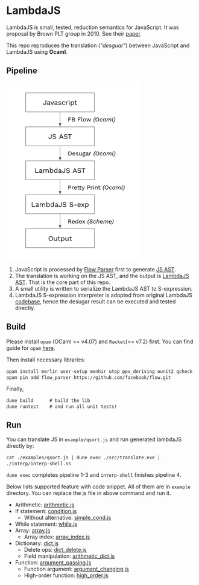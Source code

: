 # LambdaJS

LambdaJS is small, tested, reduction semantics for JavaScript. It was proposal by
Brown PLT group in 2010. See their [paper](http://cs.brown.edu/~sk/Publications/Papers/Published/gsk-essence-javascript/). 

This repo reproduces the translation (*"desguar"*) between JavaScript and LambdaJS using **Ocaml**.


## Pipeline
![pipeline](./pipline.png)

1. JavaScript is processed by [Flow Parser](https://flow.org/) first to generate [JS AST](https://github.com/facebook/flow/blob/master/src/parser/flow_ast.ml). 
2. The translation is working on the JS AST, and the output is [LambdaJS AST](https://github.com/Lw-Cui/lambdaJS/blob/master/lib/desugar.ml). That is the core part of this repo.
3. A small utility is written to serialize the LambdaJS AST to S-expression.
4. LambdaJS S-expression interpreter is adopted from original LambdaJS [codebase](https://github.com/brownplt/LambdaJS), hence the desugar result can be executed and tested directly.

## Build

Please install `opam` (OCaml >= v4.07) and `Racket`(>= v7.2) first. You can find guide for `opam` [here](https://pl.cs.jhu.edu/fpse/coding.html).

Then install necessary libraries:
```
opam install merlin user-setup menhir utop ppx_deriving ounit2 qcheck
opam pin add flow_parser https://github.com/facebook/flow.git
```

Finally,
```
dune build      # build the lib
dune runtest    # and run all unit tests!
```

## Run

You can translate JS in `example/qsort.js` and run generated lambdaJS directly by:
```
cat ./examples/qsort.js | dune exec ./src/translate.exe | ./interp/interp-shell.ss  
```

`dune exec` completes pipeline 1-3 and `interp-shell` finishes pipeline 4.

Below lists supported feature with code snippet. All of them are in `example` directory. You can replace the js file in above command and run it.

* Arithmetic: [arithmetic.js](./example/arithmetic.js)
* If statement: [condition.js](./example/condition.js)
  * Without alternative: [simple_cond.js](./examples/simple_cond.js)
* While statement: [while.js](./examples/while.js)
* Array: [array.js](./examples/array.js)
  * Array index: [array_index.js](./examples/array_index.js)
* Dictionary: [dict.js](./examples/dict.js)
  * Delete ops: [dict_delete.js](./examples/dict_delete.js)
  * Field manipulation: [arithmetic_dict.js](./examples/arithmetic_dict.js)
* Function: [argument_passing.js](./examples/argument_passing.js)
  * Function argument: [argument_changing.js](./examples/argument_changing.js)
  * High-order function: [high_order.js](./examples/high_order.js)